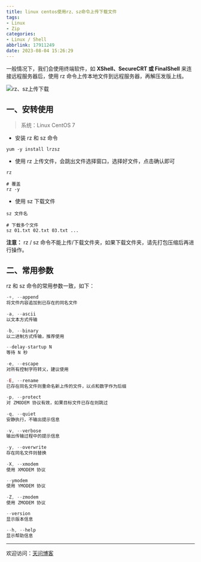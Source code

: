 ```yaml
---
title: linux centos使用rz、sz命令上传下载文件
tags:
- Linux
- Zip
categories:
- Linux / Shell
abbrlink: 17911249
date: 2023-08-04 15:26:29
---
```


一般情况下，我们会使用终端软件，如 **XShell、SecureCRT 或 FinalShell** 来连接远程服务器后，使用 rz 命令上传本地文件到远程服务器，再解压发版上线。

![rz、sz上传下载](https://tiven.cn/static/img/img-linux-02-T5XKKrMZDxYZDUAwloGVI.jpg)

[//]: # (<!-- more -->)

## 一、安转使用

> 系统：Linux CentOS 7

* 安装 rz 和 sz 命令

```shell
yum -y install lrzsz
```

* 使用 rz 上传文件，会跳出文件选择窗口，选择好文件，点击确认即可

```shell
rz 

# 覆盖
rz -y
```

* 使用 sz 下载文件

```shell
sz 文件名

# 下载多个文件
sz 01.txt 02.txt 03.txt ...
```

**注意：** rz / sz 命令不能上传/下载文件夹，如果下载文件夹，请先打包压缩后再进行操作。

## 二、常用参数

rz 和 sz 命令的常用参数一致，如下：

```js
-+, --append
将文件内容追加到已存在的同名文件
    
-a, --ascii
以文本方式传输
    
-b, --binary
以二进制方式传输，推荐使用

--delay-startup N
等待 N 秒
    
-e, --escape
对所有控制字符转义，建议使用
    
-E, --rename
已存在同名文件则重命名新上传的文件，以点和数字作为后缀
    
-p, --protect
对 ZMODEM 协议有效，如果目标文件已存在则跳过
    
-q, --quiet
安静执行，不输出提示信息
    
-v, --verbose
输出传输过程中的提示信息
    
-y, --overwrite
存在同名文件则替换
    
-X, --xmodem
使用 XMODEM 协议

--ymodem
使用 YMODEM 协议
    
-Z, --zmodem
使用 ZMODEM 协议

--version
显示版本信息

--h, --help
显示帮助信息
```

---

欢迎访问：[天问博客](https://tiven.cn/p/17911249/ "天问博客-专注于大前端技术")

